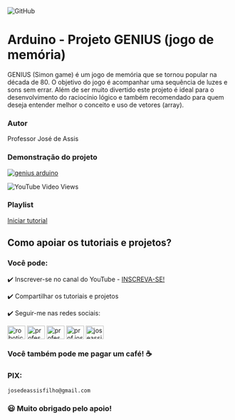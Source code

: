 ![GitHub](https://img.shields.io/github/license/professorjosedeassis/genius)

# Arduino - Projeto GENIUS (jogo de memória)
GENIUS (Simon game) é um jogo de memória que se tornou popular na década de 80. O objetivo do jogo é acompanhar uma sequência de luzes e sons sem errar. Além de ser muito divertido este projeto é ideal para o desenvolvimento do raciocínio lógico e também recomendado para quem deseja entender melhor o conceito e uso de vetores (array).
### Autor
Professor José de Assis
### Demonstração do projeto
[![genius arduino](https://img.youtube.com/vi/gYgGgox5Q4o/0.jpg)](https://youtu.be/gYgGgox5Q4o "Assistir no YouTube")

![YouTube Video Views](https://img.shields.io/youtube/views/gYgGgox5Q4o?style=social)
### Playlist
[Iniciar tutorial](https://www.youtube.com/playlist?list=PLbEOwbQR9lqwq5E0DW3CvjfmF4FoIAW1f)

## Como apoiar os tutoriais e projetos?
### Você pode:
:heavy_check_mark: Inscrever-se no canal do YouTube - [INSCREVA-SE!](https://www.youtube.com/c/RoboticapraticaBr/?sub_confirmation=1)

:heavy_check_mark: Compartilhar os tutoriais e projetos

:heavy_check_mark: Seguir-me nas redes sociais:
<p align="left">
<a href="https://www.youtube.com/c/roboticapraticabr" target="blank"><img align="center" src="https://raw.githubusercontent.com/rahuldkjain/github-profile-readme-generator/master/src/images/icons/Social/youtube.svg" alt="roboticapraticabr" height="30" width="40" /></a>
<a href="https://linkedin.com/in/professorjosedeassis" target="blank"><img align="center" src="https://raw.githubusercontent.com/rahuldkjain/github-profile-readme-generator/master/src/images/icons/Social/linked-in-alt.svg" alt="professorjosedeassis" height="30" width="40" /></a>
<a href="https://fb.com/professorjosedeassis" target="blank"><img align="center" src="https://raw.githubusercontent.com/rahuldkjain/github-profile-readme-generator/master/src/images/icons/Social/facebook.svg" alt="professorjosedeassis" height="30" width="40" /></a>
<a href="https://instagram.com/prof.joseassis" target="blank"><img align="center" src="https://raw.githubusercontent.com/rahuldkjain/github-profile-readme-generator/master/src/images/icons/Social/instagram.svg" alt="prof.joseassis" height="30" width="40" /></a>
<a href="https://twitter.com/joseassis" target="blank"><img align="center" src="https://raw.githubusercontent.com/rahuldkjain/github-profile-readme-generator/master/src/images/icons/Social/twitter.svg" alt="joseassis" height="30" width="40" /></a>
</p>

### Você também pode me pagar um café! ☕

### PIX:
` josedeassisfilho@gmail.com `

### :smiley: Muito obrigado pelo apoio!
